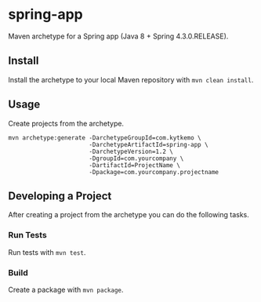 spring-app
==========

Maven archetype for a Spring app (Java 8 + Spring 4.3.0.RELEASE).

## Install

Install the archetype to your local Maven repository with `mvn clean install`.

## Usage

Create projects from the archetype.

    mvn archetype:generate -DarchetypeGroupId=com.kytkemo \
                           -DarchetypeArtifactId=spring-app \
                           -DarchetypeVersion=1.2 \
                           -DgroupId=com.yourcompany \
                           -DartifactId=ProjectName \
                           -Dpackage=com.yourcompany.projectname

## Developing a Project

After creating a project from the archetype you can do the following tasks.

### Run Tests

Run tests with `mvn test`.

### Build

Create a package with `mvn package`.
